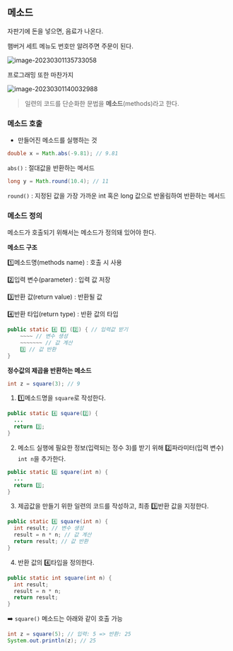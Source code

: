 ## 메소드

자판기에 돈을 넣으면, 음료가 나온다.

햄버거 세트 메뉴도 번호만 알려주면 주문이 된다.

![image-20230301135733058](C:\Users\726jo\AppData\Roaming\Typora\typora-user-images\image-20230301135733058.png)

프로그래밍 또한 마찬가지

![image-20230301140032988](C:\Users\726jo\AppData\Roaming\Typora\typora-user-images\image-20230301140032988.png)

> 일련의 코드를 단순화한 문법을 **메소드**(methods)라고 한다.

### 메소드 호출

- 만들어진 메소드를 실행하는 것

```java
double x = Math.abs(-9.81); // 9.81
```

`abs()` : 절대값을 반환하는 메서드

```java
long y = Math.round(10.4); // 11
```

`round()` : 지정된 값을 가장 가까운 int 혹은 long 값으로 반올림하여 반환하는 메서드

### 메소드 정의

메소드가 호출되기 위해서는 메소드가 정의돼 있어야 한다.

**메소드 구조**

1️⃣메소드명(methods name) : 호출 시 사용

2️⃣입력 변수(parameter) : 입력 값 저장

3️⃣반환 값(return value) : 반환될 값

4️⃣반환 타입(return type) : 반환 값의 타입 

```java
public static 4️⃣ 1️⃣ (2️⃣) { // 입력값 받기
    ~~~~ // 변수 생성
    ~~~~~~~ // 값 계산
    3️⃣ // 값 반환    
}
```

**정수값의 제곱을 반환하는 메소드**

```java
int z = square(3); // 9
```

1) 1️⃣메소드명을 `square`로 작성한다.

```java
public static 4️⃣ square(2️⃣) {
  ...
  return 3️⃣;
}
```

2. 메소드 실행에 필요한 정보(입력되는 정수 3)를 받기 위해 2️⃣파라미터(입력 변수) `int n`을 추가한다.

```java
public static 4️⃣ square(int n) {
  ...
  return 3️⃣;
}
```

3. 제곱값을 만들기 위한 일련의 코드를 작성하고, 최종 3️⃣반환 값을 지정한다.

```java
public static 4️⃣ square(int n) {
  int result; // 변수 생성
  result = n * n; // 값 계산
  return result; // 값 반환
}
```

4. 반환 값의 4️⃣타입을 정의한다.

```java
public static int square(int n) {
  int result;
  result = n * n;
  return result;
}
```

➡️ `square()` 메소드는 아래와 같이 호출 가능

```java
int z = square(5); // 입력: 5 => 반환: 25
System.out.println(z); // 25
```

